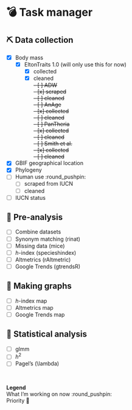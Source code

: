 
# :bomb: Task manager

## :pick: Data collection

  - [x] Body mass
      - [x] EltonTraits 1.0 (will only use this for now)
          - [x] collected
          - [x] cleaned  
            ~~- \[ \] ADW~~  
            ~~- \[x\] scraped~~  
            ~~- \[ \] cleaned~~  
            ~~- \[ \] AnAge~~  
            ~~- \[x\] collected~~  
            ~~- \[ \] cleaned~~  
            ~~- \[ \] PanTheria~~  
            ~~- \[x\] collected~~  
            ~~- \[ \] cleaned~~  
            ~~- \[ \] Smith et al.~~  
            ~~- \[x\] collected~~  
            ~~- \[ \] cleaned~~
  - [x] GBIF geographical location
  - [x] Phylogeny
  - [ ] Human use :round\_pushpin:
      - [ ] scraped from IUCN
      - [ ] cleaned
  - [ ] IUCN status

## :abacus: Pre-analysis

  - [ ] Combine datasets
  - [ ] Synonym matching (rinat)
  - [ ] Missing data (mice)
  - [ ] *h*-index (specieshindex)
  - [ ] Altmetrics (rAltmetric)
  - [ ] Google Trends (gtrendsR)

## :art: Making graphs

  - [ ] *h*-index map
  - [ ] Altmetrics map
  - [ ] Google Trends map

## :rocket: Statistical analysis

  - [ ] glmm
  - [ ] *h*<sup>2</sup>
  - [ ] Pagel’s \(\lambda\)

 

**Legend**  
What I’m working on now :round\_pushpin:  
Priority :gem:
